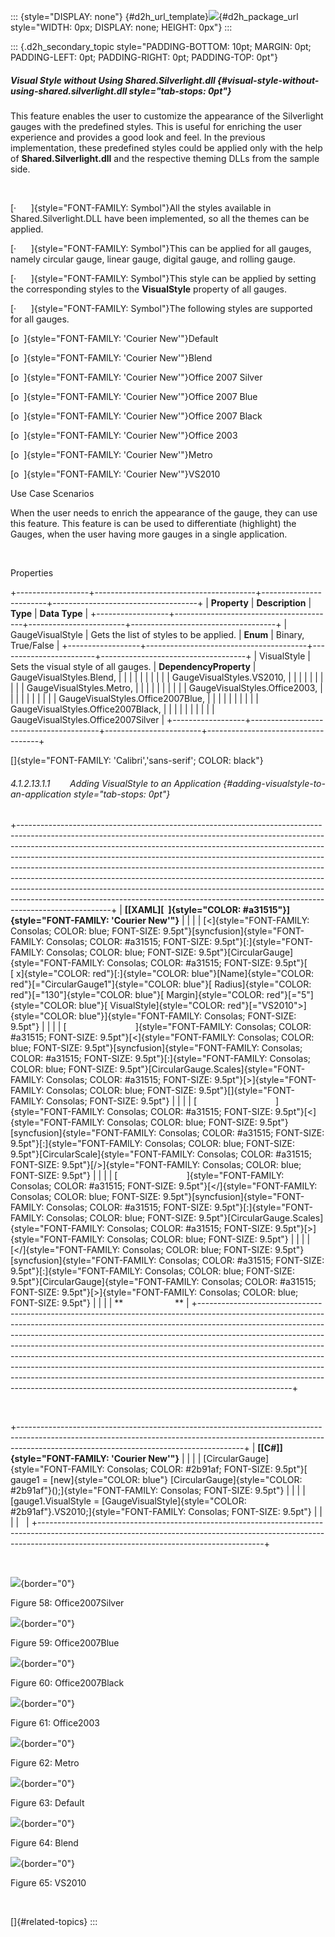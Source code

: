 ::: {style="DISPLAY: none"}
[](ms-xhelp:///?Id=d2h_url_template){#d2h_url_template}![](!package_url!){#d2h_package_url style="WIDTH: 0px; DISPLAY: none; HEIGHT: 0px"}
:::

::: {.d2h_secondary_topic style="PADDING-BOTTOM: 10pt; MARGIN: 0pt; PADDING-LEFT: 0pt; PADDING-RIGHT: 0pt; PADDING-TOP: 0pt"}
##### Visual Style without Using Shared.Silverlight.dll {#visual-style-without-using-shared.silverlight.dll style="tab-stops: 0pt"}

This feature enables the user to customize the appearance of the Silverlight gauges with the predefined styles. This is useful for enriching the user experience and provides a good look and feel. In the previous implementation, these predefined styles could be applied only with the help of **Shared.Silverlight.dll** and the respective theming DLLs from the sample side.

 

[·      ]{style="FONT-FAMILY: Symbol"}All the styles available in Shared.Silverlight.DLL have been implemented, so all the themes can be applied.

[·      ]{style="FONT-FAMILY: Symbol"}This can be applied for all gauges, namely circular gauge, linear gauge, digital gauge, and rolling gauge.

[·      ]{style="FONT-FAMILY: Symbol"}This style can be applied by setting the corresponding styles to the **VisualStyle** property of all gauges.

[·      ]{style="FONT-FAMILY: Symbol"}The following styles are supported for all gauges.

[o  ]{style="FONT-FAMILY: 'Courier New'"}Default

[o  ]{style="FONT-FAMILY: 'Courier New'"}Blend

[o  ]{style="FONT-FAMILY: 'Courier New'"}Office 2007 Silver

[o  ]{style="FONT-FAMILY: 'Courier New'"}Office 2007 Blue

[o  ]{style="FONT-FAMILY: 'Courier New'"}Office 2007 Black

[o  ]{style="FONT-FAMILY: 'Courier New'"}Office 2003

[o  ]{style="FONT-FAMILY: 'Courier New'"}Metro

[o  ]{style="FONT-FAMILY: 'Courier New'"}VS2010

Use Case Scenarios

When the user needs to enrich the appearance of the gauge, they can use this feature. This feature is can be used to differentiate (highlight) the Gauges, when the user having more gauges in a single application.

 

Properties

+------------------+----------------------------------------+------------------------+------------------------------------+
| **Property**     | **Description**                        | **Type**               | **Data Type**                      |
+------------------+----------------------------------------+------------------------+------------------------------------+
| GaugeVisualStyle | Gets the list of styles to be applied. | **Enum**               | Binary, True/False                 |
+------------------+----------------------------------------+------------------------+------------------------------------+
| VisualStyle      | Sets the visual style of all gauges.   | **DependencyProperty** | GaugeVisualStyles.Blend,           |
|                  |                                        |                        |                                    |
|                  |                                        |                        | GaugeVisualStyles.VS2010,          |
|                  |                                        |                        |                                    |
|                  |                                        |                        | GaugeVisualStyles.Metro,           |
|                  |                                        |                        |                                    |
|                  |                                        |                        | GaugeVisualStyles.Office2003,      |
|                  |                                        |                        |                                    |
|                  |                                        |                        | GaugeVisualStyles.Office2007Blue,  |
|                  |                                        |                        |                                    |
|                  |                                        |                        | GaugeVisualStyles.Office2007Black, |
|                  |                                        |                        |                                    |
|                  |                                        |                        | GaugeVisualStyles.Office2007Silver |
+------------------+----------------------------------------+------------------------+------------------------------------+

[]{style="FONT-FAMILY: 'Calibri','sans-serif'; COLOR: black"} 

###### 4.1.2.13.1.1        Adding VisualStyle to an Application {#adding-visualstyle-to-an-application style="tab-stops: 0pt"}

+-----------------------------------------------------------------------------------------------------------------------------------------------------------------------------------------------------------------------------------------------------------------------------------------------------------------------------------------------------------------------------------------------------------------------------------------------------------------------------------------------------------------------------------------------------------------------------------------------------------------------------------------------------------------------+
| **[\[XAML\][  ]{style="COLOR: #a31515"}]{style="FONT-FAMILY: 'Courier New'"}**                                                                                                                                                                                                                                                                                                                                                                                                                                                                                                                                                                                        |
|                                                                                                                                                                                                                                                                                                                                                                                                                                                                                                                                                                                                                                                                       |
| [\<]{style="FONT-FAMILY: Consolas; COLOR: blue; FONT-SIZE: 9.5pt"}[syncfusion]{style="FONT-FAMILY: Consolas; COLOR: #a31515; FONT-SIZE: 9.5pt"}[:]{style="FONT-FAMILY: Consolas; COLOR: blue; FONT-SIZE: 9.5pt"}[CircularGauge]{style="FONT-FAMILY: Consolas; COLOR: #a31515; FONT-SIZE: 9.5pt"}[  [ x]{style="COLOR: red"}[:]{style="COLOR: blue"}[Name]{style="COLOR: red"}[=\"CircularGauge1\"]{style="COLOR: blue"}[ Radius]{style="COLOR: red"}[=\"130\"]{style="COLOR: blue"}[ Margin]{style="COLOR: red"}[=\"5\"]{style="COLOR: blue"}[ VisualStyle]{style="COLOR: red"}[=\"VS2010\"\>]{style="COLOR: blue"}]{style="FONT-FAMILY: Consolas; FONT-SIZE: 9.5pt"} |
|                                                                                                                                                                                                                                                                                                                                                                                                                                                                                                                                                                                                                                                                       |
| [                            ]{style="FONT-FAMILY: Consolas; COLOR: #a31515; FONT-SIZE: 9.5pt"}[\<]{style="FONT-FAMILY: Consolas; COLOR: blue; FONT-SIZE: 9.5pt"}[syncfusion]{style="FONT-FAMILY: Consolas; COLOR: #a31515; FONT-SIZE: 9.5pt"}[:]{style="FONT-FAMILY: Consolas; COLOR: blue; FONT-SIZE: 9.5pt"}[CircularGauge.Scales]{style="FONT-FAMILY: Consolas; COLOR: #a31515; FONT-SIZE: 9.5pt"}[\>]{style="FONT-FAMILY: Consolas; COLOR: blue; FONT-SIZE: 9.5pt"}[]{style="FONT-FAMILY: Consolas; FONT-SIZE: 9.5pt"}                                                                                                                                           |
|                                                                                                                                                                                                                                                                                                                                                                                                                                                                                                                                                                                                                                                                       |
| [                                ]{style="FONT-FAMILY: Consolas; COLOR: #a31515; FONT-SIZE: 9.5pt"}[\<]{style="FONT-FAMILY: Consolas; COLOR: blue; FONT-SIZE: 9.5pt"}[syncfusion]{style="FONT-FAMILY: Consolas; COLOR: #a31515; FONT-SIZE: 9.5pt"}[:]{style="FONT-FAMILY: Consolas; COLOR: blue; FONT-SIZE: 9.5pt"}[CircularScale]{style="FONT-FAMILY: Consolas; COLOR: #a31515; FONT-SIZE: 9.5pt"}[/\>]{style="FONT-FAMILY: Consolas; COLOR: blue; FONT-SIZE: 9.5pt"}                                                                                                                                                                                                |
|                                                                                                                                                                                                                                                                                                                                                                                                                                                                                                                                                                                                                                                                       |
| [                            ]{style="FONT-FAMILY: Consolas; COLOR: #a31515; FONT-SIZE: 9.5pt"}[\</]{style="FONT-FAMILY: Consolas; COLOR: blue; FONT-SIZE: 9.5pt"}[syncfusion]{style="FONT-FAMILY: Consolas; COLOR: #a31515; FONT-SIZE: 9.5pt"}[:]{style="FONT-FAMILY: Consolas; COLOR: blue; FONT-SIZE: 9.5pt"}[CircularGauge.Scales]{style="FONT-FAMILY: Consolas; COLOR: #a31515; FONT-SIZE: 9.5pt"}[\>]{style="FONT-FAMILY: Consolas; COLOR: blue; FONT-SIZE: 9.5pt"}                                                                                                                                                                                             |
|                                                                                                                                                                                                                                                                                                                                                                                                                                                                                                                                                                                                                                                                       |
| [\</]{style="FONT-FAMILY: Consolas; COLOR: blue; FONT-SIZE: 9.5pt"}[syncfusion]{style="FONT-FAMILY: Consolas; COLOR: #a31515; FONT-SIZE: 9.5pt"}[:]{style="FONT-FAMILY: Consolas; COLOR: blue; FONT-SIZE: 9.5pt"}[CircularGauge]{style="FONT-FAMILY: Consolas; COLOR: #a31515; FONT-SIZE: 9.5pt"}[\>]{style="FONT-FAMILY: Consolas; COLOR: blue; FONT-SIZE: 9.5pt"}                                                                                                                                                                                                                                                                                                   |
|                                                                                                                                                                                                                                                                                                                                                                                                                                                                                                                                                                                                                                                                       |
| **                     **                                                                                                                                                                                                                                                                                                                                                                                                                                                                                                                                                                                                                                             |
+-----------------------------------------------------------------------------------------------------------------------------------------------------------------------------------------------------------------------------------------------------------------------------------------------------------------------------------------------------------------------------------------------------------------------------------------------------------------------------------------------------------------------------------------------------------------------------------------------------------------------------------------------------------------------+

 

+--------------------------------------------------------------------------------------------------------------------------------------------------------------------------------------------------------------------+
| **[\[C#\]]{style="FONT-FAMILY: 'Courier New'"}**                                                                                                                                                                   |
|                                                                                                                                                                                                                    |
| [CircularGauge]{style="FONT-FAMILY: Consolas; COLOR: #2b91af; FONT-SIZE: 9.5pt"}[ gauge1 = [new]{style="COLOR: blue"} [CircularGauge]{style="COLOR: #2b91af"}();]{style="FONT-FAMILY: Consolas; FONT-SIZE: 9.5pt"} |
|                                                                                                                                                                                                                    |
| [gauge1.VisualStyle = [GaugeVisualStyle]{style="COLOR: #2b91af"}.VS2010;]{style="FONT-FAMILY: Consolas; FONT-SIZE: 9.5pt"}                                                                                         |
|                                                                                                                                                                                                                    |
|                                                                                                                                                                                                                    |
+--------------------------------------------------------------------------------------------------------------------------------------------------------------------------------------------------------------------+

 

![](ImagesExt/image60_63.png){border="0"}

Figure 58: Office2007Silver

![](ImagesExt/image60_64.png){border="0"}  

Figure 59: Office2007Blue

![](ImagesExt/image60_65.png){border="0"}

Figure 60: Office2007Black

![](ImagesExt/image60_66.png){border="0"}

Figure 61: Office2003

![](ImagesExt/image60_67.png){border="0"}

Figure 62: Metro

![](ImagesExt/image60_68.png){border="0"}

Figure 63: Default

![](ImagesExt/image60_69.png){border="0"}

Figure 64: Blend

![](ImagesExt/image60_70.png){border="0"}

Figure 65: VS2010

 

[]{#related-topics}
:::
